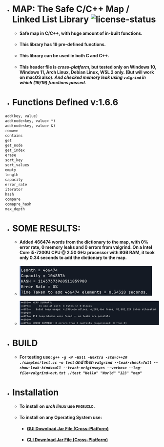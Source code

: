 * # MAP: The Safe C/C++ Map / Linked List Library ![license-status](https://img.shields.io/github/license/Dark-CodeX/map)
	* #### **Safe map in C/C++, with huge amount of in-built functions.**
	* #### **This library has 19 pre-defined functions.**
	* #### **This library can be used in both C and C++.**
	* #### This header file is *cross-platform*, but tested only on Windows 10, Windows 11, Arch Linux, Debian Linux, WSL 2 only. (But will work on macOS also). *And checked memory leak using **`valgrind`** in which (19/19) functions passed.*

* # Functions Defined v:1.6.6
```
add(key, value)
add(node<key, value> *)
add(node<key, value> &)
remove
contains
get
get_node
get_index
erase
sort_key
sort_values
empty
length
capacity
error_rate
iterator
hash
compare
comapre_hash
max_depth
```
* # SOME RESULTS:
	* #### Added 466474 words from the dictionary to the map, with 0% error rate, 0 memory leaks and 0 errors from valgrind. On a Intel Core i5-7200U CPU @ 2.50 GHz processor with 8GB RAM, it took only 0.34 seconds to add the dictionary to the map.
	* ![app.png](./img/app.png)
	
	* ![heap_alloc.png](./img/heap_alloc.png)
* # BUILD
	* #### **For testing use:** *`g++ -g -W -Wall -Wextra -std=c++20 ./samples/test.cc -o test` **and then** `valgrind --leak-check=full --show-leak-kinds=all --track-origins=yes --verbose --log-file=valgrind-out.txt ./test "Hello" "World" "123" "map"`*
* # Installation
	* #### To install on *arch linux* use **`PKGBUILD`**.
	* #### To install on **any Operating System** use:
		* #### [**GUI** Download Jar File (Cross-Platform)](https://github.com/Dark-CodeX/InstallRepos/releases/download/v1.1.0/InstallReposGUI.jar)

		* #### [**CLI** Download Jar File (Cross-Platform)](https://github.com/Dark-CodeX/InstallRepos/releases/download/v1.1.0/InstallReposCLI.jar)
